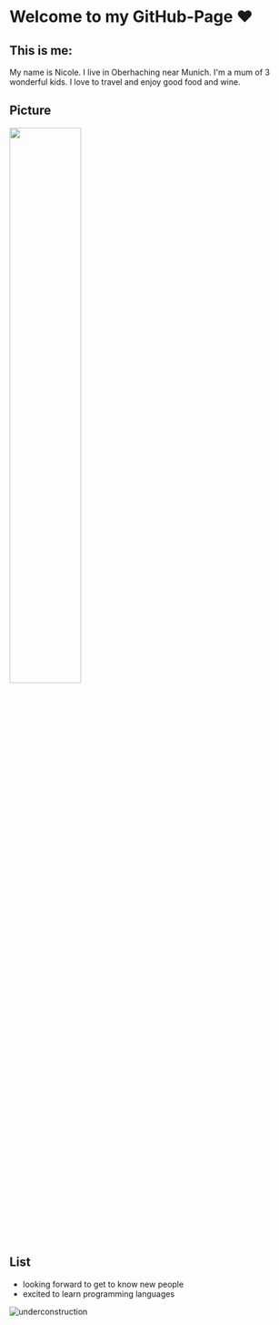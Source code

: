 # Welcome to my GitHub-Page ❤
## This is me:

My name is Nicole. I live in Oberhaching near Munich. I'm a mum of 3 wonderful kids. I love to travel and enjoy good food and wine.

## Picture

<img src="https://github.com/Nicole-Schwarz/Nicole-Schwarz/assets/148331196/865d07ee-4c17-4967-840c-3ada559e7024.png" width=50% height=50%>

## List

- looking forward to get to know new people
- excited to learn programming languages



![underconstruction](https://github.com/Nicole-Schwarz/Nicole-Schwarz/assets/148331196/d2e3cce3-facf-40ff-9dd4-0f35a8d274e1)
